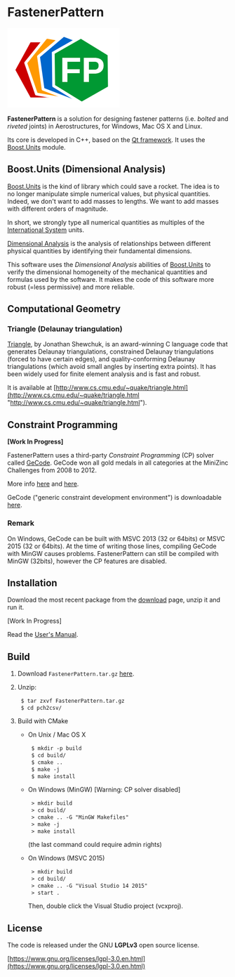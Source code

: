 # FastenerPattern

![logo_256x256.png](src/icons/logo/logo_256x256.png)

**FastenerPattern** is a solution for designing fastener patterns
(i.e. *bolted* and *riveted* joints) in Aerostructures, for Windows, Mac OS X and Linux.

Its core is developed in C++, based on the [Qt framework](https://www.qt.io/ "Qt framework").
It uses the [Boost.Units](http://boost.org/libs/units "http://boost.org/libs/units") module.


## Boost.Units (Dimensional Analysis)

[Boost.Units](http://boost.org/libs/units "http://boost.org/libs/units")
is the kind of library which could save a rocket.
The idea is to no longer manipulate simple numerical values, but physical quantities.
Indeed, we don't want to add masses to lengths.
We want to add masses with different orders of magnitude.

In short, we strongly type all numerical quantities as multiples of the
[International System](https://en.wikipedia.org/wiki/International_system
"https://en.wikipedia.org/wiki/International_system") units.

[Dimensional Analysis](https://en.wikipedia.org/wiki/Dimensional_analysis
"https://en.wikipedia.org/wiki/Dimensional_analysis")
is the analysis of relationships between different physical quantities
by identifying their fundamental dimensions.

This software uses the *Dimensional Analysis* abilities of
[Boost.Units](http://boost.org/libs/units "http://boost.org/libs/units")
to verify the dimensional homogeneity of the mechanical quantities and formulas used by the software.
It makes the code of this software more robust (=less permissive) and more reliable.


## Computational Geometry

### Triangle (Delaunay triangulation)

[Triangle](http://www.cs.cmu.edu/~quake/triangle.html "http://www.cs.cmu.edu/~quake/triangle.html"), by Jonathan Shewchuk, is an award-winning C language code that generates Delaunay triangulations, constrained Delaunay triangulations (forced to have certain edges), and quality-conforming Delaunay triangulations (which avoid small angles by inserting extra points). It has been widely used for finite element analysis and is fast and robust.

It is available at [http://www.cs.cmu.edu/~quake/triangle.html](http://www.cs.cmu.edu/~quake/triangle.html "http://www.cs.cmu.edu/~quake/triangle.html").


## Constraint Programming

**[Work In Progress]**

FastenerPattern uses a third-party *Constraint Programming* (CP) solver called
[GeCode](http://gecode.org "http://gecode.org").
GeCode won all gold medals in all categories at the MiniZinc Challenges from 2008 to 2012.

More info
[here](http://www.gecode.org/ "http://www.gecode.org/")
and
[here](https://en.wikipedia.org/wiki/Gecode "https://en.wikipedia.org/wiki/Gecode").

GeCode ("generic constraint development environment") is downloadable
[here](http://www.gecode.org/download.html "http://www.gecode.org/download.html").


### Remark

On Windows, GeCode can be built with MSVC 2013 (32 or 64bits) or MSVC 2015 (32 or 64bits).
At the time of writing those lines, compiling GeCode with MinGW causes problems.
FastenerPattern can still be compiled with MinGW (32bits), however the CP features are disabled.


## Installation

Download the most recent package from the
[download](https://github.com/setvisible/fastenerpattern/releases "Last Releases")
page, unzip it and run it.

[Work In Progress]

Read the [User's Manual](user-manual/User_Manual.pdf "User_Manual.pdf").


## Build

1. Download `FastenerPattern.tar.gz`
[here](https://github.com/setvisible/fastenerpattern/releases "Last Releases").

2. Unzip:

        $ tar zxvf FastenerPattern.tar.gz
        $ cd pch2csv/

3. Build with CMake

     - On Unix / Mac OS X

            $ mkdir -p build
            $ cd build/
            $ cmake ..
            $ make -j
            $ make install

     - On Windows (MinGW) [Warning: CP solver disabled]

            > mkdir build
            > cd build/
            > cmake .. -G "MinGW Makefiles"
            > make -j
            > make install

       (the last command could require admin rights)

     - On Windows (MSVC 2015)

            > mkdir build
            > cd build/
            > cmake .. -G "Visual Studio 14 2015"
            > start .

         Then, double click the Visual Studio project (vcxproj).


## License

The code is released under the GNU **LGPLv3** open source license.

[https://www.gnu.org/licenses/lgpl-3.0.en.html](https://www.gnu.org/licenses/lgpl-3.0.en.html)
